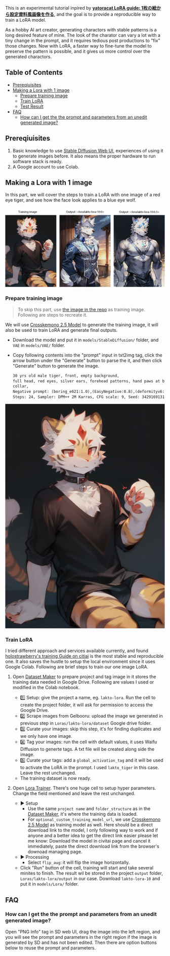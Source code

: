 
This is an experimental tutorial inpired by **[yatoracat LoRA guide: 1枚の絵から設定資料風画像を作る](https://note.com/yatoracat/n/n3ecae7e0881f)**, and the goal is to provide a reproducible way to train a LoRA model. 

As a hobby AI art creator, generating charactors with stable patterns is a long desired feature of mine. The look of the charator can vary a lot with a tiny change in the prompt, and it requires tedious post productions to "fix" those changes. Now with LoRA, a faster way to fine-tune the model to preserve the pattern is possible, and it gives us more control over the generated charactors.

## Table of Contents

  - [Prereqiuisites](#prereqiuisites)
  - [Making a Lora with 1 image](#making-a-lora-with-1-image)
    - [Prepare training image](#prepare-training-image)
    - [Train LoRA](#train-lora)
    - [Test Result](#test-result)
  - [FAQ](#faq)
    - [How can I get the the prompt and parameters from an unedit generated image?](#how-can-i-get-the-the-prompt-and-parameters-from-an-unedit-generated-image)


## Prereqiuisites

1. Basic knowledge to use [Stable Diffusion Web UI](https://github.com/AUTOMATIC1111/stable-diffusion-webui), experiences of using it to generate images before. It also means the proper hardware to run software stack is ready.
2. A Google account to use Colab.

## Making a Lora with 1 image

In this part, we will cover the steps to train a LoRA with one image of a red eye tiger, and see how the face look applies to a blue eye wolf.

![image](https://github.com/puplakto/train-lora/blob/main/1-one-image-lora/train/train-output.png?raw=true)

### Prepare training image

> To skip this part, use [the image in the repo](1-one-image-lora\train\train.png) as training image. Following are steps to recreate it.

We will use [Crosskemono 2.5 Model](https://civitai.com/models/11888?modelVersionId=47368) to generate the training image, it will also be used to train LoRA and generate final outputs.

- Download the model and put it in `models/StableDiffusion/` folder, and `VAE` in `models/VAE/` folder.
- Copy following contents into the "prompt" input in txt2img tag, click the arrow button under the "Generate" button to parse the it, and then click "Generate" button to generate the image.

    ```txt
    30 yrs old male tiger, front, empty background,
    full head, red eyes, silver ears, forehead patterns, hand paws at body side, sit, 1tail
    collar,
    Negative prompt: (boring_e621:1.0),(EasyNegative:0.8),(deformityv6:0.8),(bad-image-v2:0.8),(worst quality, low quality:1.4), (frame, border, film grain, greyscale:1.0),(text, signature, watermark, username:1.3), (female,girl,3D,realistic,CG,feral,nude,naked,animal:1.1), (bad anatomy:1.1), (bad hands, error, missing fingers), (extra digit, fewer digits),(bad face,bad nose,bad mouth,bad ear,bad eye,bad tail,bad eyebrow,bad eyelash,bad face:1.2),(different eye,different eyelash:1.1)
    Steps: 24, Sampler: DPM++ 2M Karras, CFG scale: 9, Seed: 3429169131, Size: 512x720, Model hash: 167e5bcb37, Model: crosskemonoFurryModel_crosskemono25
    ```

![train](https://github.com/puplakto/train-lora/blob/main/1-one-image-lora/train/train.png?raw=true)

### Train LoRA

I tried different approach and services available currently, and found [holostrawberry's training Guide on citiai](https://civitai.com/models/22530) is the most stable and reproducible one. It also saves the hustle to setup the local environment since it uses Google Colab. Following are brief steps to train our one image LoRA.

1. Open [Dataset Maker](https://colab.research.google.com/github/hollowstrawberry/kohya-colab/blob/main/Dataset_Maker.ipynb) to prepare project and tag image in it stores the training data needed in Google Drive. Following are values I used or modified in the Colab notebook. 
   - 1️⃣ Setup: give the project a name, eg. `lakto-lora`. Run the cell to create the project folder, it will ask for permission to access the Google Drive.
   - 2️⃣ Scrape images from Gelbooru: upload the image we generated in previous step in `Loras/lakto-lora/dataset` Google drive folder.
   - 3️⃣ Curate your images: skip this step, it's for finding duplicates and we only have one image.
   - 4️⃣ Tag your images: run the cell with default values, it uses Waifu Diffusion to generte tags. A txt file will be created along side the image.
   - 5️⃣ Curate your tags: add a `global_activation_tag` and it will be used to activate the LoRA in the prompt. I used `lakto_tiger` in this case. Leave the rest unchanged. 
   - The training dataset is now ready.

2. Open [Lora Trainer](https://colab.research.google.com/github/hollowstrawberry/kohya-colab/blob/main/Lora_Trainer.ipynb). There's one huge cell to setup hyper parameters. Change the field mentioned and leave the rest unchanged.
   - ▶️ Setup
     - Use the same `project name` and `folder_structure` as in the [Dataset Maker](https://colab.research.google.com/github/hollowstrawberry/kohya-colab/blob/main/Dataset_Maker.ipynb), it's where the training data is loaded.
     - For `optional_custom_training_model_url`, we use [Crosskemono 2.5 Model](https://civitai.com/models/11888?modelVersionId=47368) as training model as well. Here should be a direct download link to the model, I only following way to work and if anyone and a better idea to get the direct link easier please let me know: Download the model in civitai page and cancel it immediately, paste the direct download link from the browser's downoad managing page.
   - ▶️ Processing
     - Select `flip_aug`: it will flip the image horizontally.
   - Click "Run" button of the cell, training will start and take several minites to finish. The result wil be stored in the project `output` folder, `Loras/lakto-lora/output` in our case. Download `lakto-lora-10` and put it in `models/Lora/` folder.


## FAQ

### How can I get the the prompt and parameters from an unedit generated image?

Open "PNG Info" tag in SD web UI, drag the image into the left region, and you will see the prompt and parameters in the right region if the image is generated by SD and has not been edited. Then there are option buttons below to reuse the prompt and parameters.